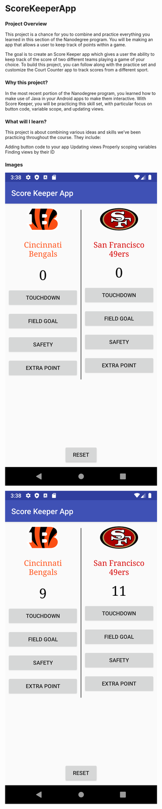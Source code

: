 # ScoreKeeperApp

### Project Overview
This project is a chance for you to combine and practice everything you learned in this section of the Nanodegree program. You will be making an app that allows a user to keep track of points within a game.

The goal is to create an Score Keeper app which gives a user the ability to keep track of the score of two different teams playing a game of your choice. To build this project, you can follow along with the practice set and customize the Court Counter app to track scores from a different sport.

### Why this project?
In the most recent portion of the Nanodegree program, you learned how to make use of Java in your Android apps to make them interactive. With Score Keeper, you will be practicing this skill set, with particular focus on button code, variable scope, and updating views.

### What will I learn?
This project is about combining various ideas and skills we’ve been practicing throughout the course. They include:

Adding button code to your app
Updating views
Properly scoping variables
Finding views by their ID

### Images

![Alt Text](https://github.com/jfussinger/ScoreKeeperApp/blob/master/Home%20Screen.png)

![Alt Text](https://github.com/jfussinger/ScoreKeeperApp/blob/master/Score.png)

